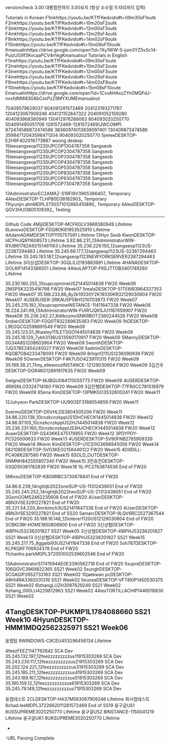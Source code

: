 versioncheck 3.00 대통합전까지 3.00유지 (항상 소수점 두자리까지 입력) 

Tutorials in Korean
F1inkhttps://youtu.be/KTfFKedvido#t=09m30sF1outk F2inkhttps://youtu.be/KTfFKedvido#t=10m20sF2outk F3inkhttps://youtu.be/KTfFKedvido#t=12m00sF3outk F4inkhttps://youtu.be/KTfFKedvido#t=13m29sF4outk F9inkhttps://youtu.be/KTfFKedvido#t=14m02sF9outk F10inkhttps://youtu.be/KTfFKedvido#t=15m08sF10outk Kmanualinhttps://drive.google.com/open?id=1Xy1WW-S-jum3YZ5vSc14-PulzUG9f3KvcaaPCV4rhkgKmanualout
Tutorials in English
F1inehttps://youtu.be/KTfFKedvido#t=09m30sF1oute F2inehttps://youtu.be/KTfFKedvido#t=10m20sF2oute F3inehttps://youtu.be/KTfFKedvido#t=12m00sF3oute F4inehttps://youtu.be/KTfFKedvido#t=13m29sF4oute F9inehttps://youtu.be/KTfFKedvido#t=14m02sF9oute F10inehttps://youtu.be/KTfFKedvido#t=15m08sF10oute Emanualinhttps://drive.google.com/open?id=1CxvAHAxzZYn0MQFdJ-nvxfdMI683G6bCssPzZ9MYXUMEmanualout

70409579629037 804091281572469 204123193271767 1204123067909246 404121152847322 204091052159280 404093968380949 130412976268063 804093020250770 504091490051706 1281572469-1281572469(JWCOMP) 872474586872474586 38360974013836097401 130409872474586 35984712043598471204 904093020250770 5jwleeDESKTOP-E2H9F402016773887 woong deskop
15leesangseop1123SUPCOP1304787358 Sangseob 15leesangseop1123SUPCOP2304787358 Sangseob 15leesangseop1123SUPCOP3304787358 Sangseob 15leesangseop1123SUPCOP4304787358 Sangseob 15leesangseop1123SUPCOP5304787358 Sangseob 15leesangseop1123SUPCOP8304787358 Sangseob
15leesangseop1123SUPCOP6304787358 Sangseob 15leesangseop1123SUPCOP7304787358 Sangseob

13AdministratorEC2AMAZ-S19FI9V3905386407_ Temporary
4AlexDESKTOP-TLHPB0D38182903_ Temporary
11hyunjin.ahnMDPL3730371012665410890_ Temporary
4AlexDESKTOP-QGV3HUI3805109392_ Testing

------------------------------
Github Code
4MijiDESKTOP-MCFKGLV3968380949 Lifetime
6LenovoDESKTOP-FDQ8OK81953525910 Lifetime
4AdamADAMDESKTOP1115757091 Lifetime
13Hyo Seob KwonDESKTOP-I4CPHJQ911608573 Lifetime
3.82.86.231_13AdministratorWIN-R1UB61782A92151461163 Lifetime
35.236.229.150_12sangseop1123US-22387294463 Lifetime
35.245.66.177_12sangseop1123US-32387294463 Lifetime
35.245.193.187_12sangseop1123NEWYORKSERVER2387294463 Lifetime
3이상섭DESKTOP-3GQLILI2193883991 Lifetime
4HANADESKTOP-GOL6IF14143386051 Lifetime
4AlexLAPTOP-FKEJTTOB3401749260 Lifetime


35.230.160.255_10supcopmineUS21445014838 FW20 Week06
2MSPSK3235416798 FW20 Week07
5realsDESKTOP-51TE6IR3964337353 FW20 Week07
35.188.233.86_8y2k19330Y2K19330KR32129030604 FW20 Week07
4USERUSER-2RKAU5P58H1210703873 FW20 Week07
35.245.215.192_10supcopmineINSTANCE-11411647338 FW20 Week08
18.224.241.99_13AdministratorWIN-FUIR1JQKSJU1187659907 FW20 Week08
35.236.242.27_8dilkozmoSNKRBOT2360244528 FW20 Week08
5roberDESKTOP-FDQ0TR32289635363 FW20 Week09
1hDESKTOP-L9EGQCG2598691549 FW20 Week09
35.245.123.51_9hastey111LETSGO1445014838 FW20 Week09
35.245.18.129_7ykh3136US13560170917 FW20 Week09
5MannyDESKTOP-0G34A8S1208603904 FW20 Week09
5wonthDESKTOP-7JQ37BE2454240027 FW20 Week09
5adminDESKTOP-KQOB7G84233478093 FW20 Week09
8rhqnf211US1236090939 FW20 Week09
5OwnerDESKTOP-F4K7U5O4239111315 FW20 Week09
35.199.38.21_11my_ellewoozINSTANCE-12129030604 FW20 Week09
3김건우DESKTOP-DGR46G12891917635 FW20 Week09

5wlgnsDESKTOP-MJBQU064170055773 FW20 Week09
4USERDESKTOP-4R9SNLO3324714160 FW20 Week09
3김진형DESKTOP-77FR0CC781516979 FW20 Week09
8Sena KimDESKTOP-13PMKGO3532600241 FW20 Week11

12Juhyeon ParkDESKTOP-UU90OEF3188054859 FW20 Week11

5vermoDESKTOP-D0VHLDS3804505206 FW20 Week11
34.86.220.138_10cnzkcnzkppUS1DHCHECK1445014838 FW20 Week12
34.86.97.105_10cnzkcnzkppUS2HJ1445014838 FW20 Week12
35.236.231.160_10cnzkcnzkppUS3HJCHECK1445014838 FW20 Week12
4userDESKTOP-GS43KKE475179955 FW20 Week12
3PDYPDY-PC520000633 FW20 Week13
4USERDESKTOP-5V90FNB2765909339 FW20 Week14
9Kevin KimDESKTOP-U1CS1IG3698945056 FW20 Week14
582108DESKTOP-5VG3KEO2158440122 FW20 Week15
4DillDILL-PC4066287580 FW20 Week15
8SOLD_OUTDESKTOP-0NMNH842555807340 FW20 Week15
3전효진DESKTOP-03QD5II381782839 FW20 Week18
1lL-PC2763874536 End of FW20

5MinsuDESKTOP-K8G9RBC3730878841 End of FW20

34.86.6.239_14rightjb2022oneSUP-US-11312439051 End of FW20
35.245.240.252_14rightjb2022twoSUP-US-21312439051 End of FW20
3GomGOMS2462235608 End of FW20
4UserDESKTOP-4BN3VSE3291227821 End of FW20
35.221.54.220_8mrkimch3US21411647338 End of FW20
4UserDESKTOP-4BN3VSE3291227821 End of SS20
5amarcDESKTOP-9LQV6RC2527367544 End of FW20
35.199.16.148_12loiterer1120US12129030604 End of FW20
3CBKCBK-HOME1850808900 End of FW20
3신상협DESKTOP-4IBPHJ53236201827 SS21 Week05
3신상협DESKTOP-4IBPHJ53236201827 SS21 Week13
3신상협DESKTOP-4IBPHJ53236201827 SS21 Week15
35.245.217.75_8ggaibi93US21411647338 End of FW20
5oh787DESKTOP-KLPKQKF706924378 End of FW20
11chanho.parkMDPL372051002539602546 End of FW20

13AdministratorS1741594AE0E3390562716 End of FW20
5supreDESKTOP-106QGVC3969822365 SS21 Week02
5sunghDESKTOP-SCGAGIP2652733163 SS21 Week02
10jaekwan pcDESKTOP-ARHI4RA3392031319 SS21 Week02
5eunseDESKTOP-VFT8I0P1450530375 SS21 Week02
6lzhangLUZH3097629249 SS21 Week02
9zhang_000LU4229812963 SS21 Week02
4AlexTORTILLACHIP1446018830 SS21 Week02

4TangDESKTOP-PUKMP1L1784088660 SS21 Week10
4HyunDESKTOP-HMM1MDQ2562325971 SS21 Week06
-----------------------------





웅랩탑 9WINDOWS-C9CEU453296456134 Lifetime 

4feezFEEZ1147762842 SCA Dev
35.245.132.197_12feezzzzzzzzzus11915303269 SCA Dev
35.243.230.117_12feezzzzzzzzzus21915303269 SCA Dev
35.202.124.221_12feezzzzzzzzzus31915303269 SCA Dev
35.245.185.211_12feezzzzzzzzzus41915303269 SCA Dev
35.243.189.167_12feezzzzzzzzzus51915303269 SCA Dev
35.190.159.12_12feezzzzzzzzzus61915303269 SCA Dev
35.245.79.149_12feezzzzzzzzzus71915303269 SCA Dev

웅컴테스트 2CLDESKTOP-HA37M583067909246 Lifetime
회사컴테스트 8chad.leeMDPL3722662011281572469 End of SS19
웅구글US1 8USSUPREME3020250770 Lifetime
웅구글US2 8INSTANCE-1150041219 Lifetime
웅구글UK1 8UKSUPREME3020250770 Lifetime

-
-URL Parsing Complete
